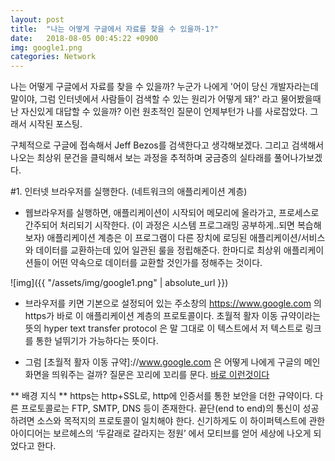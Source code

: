 ```yaml
---
layout: post
title:  "나는 어떻게 구글에서 자료를 찾을 수 있을까-1?"
date:   2018-08-05 00:45:22 +0900
img: google1.png
categories: Network
---
```

나는 어떻게 구글에서 자료를 찾을 수 있을까? 누군가 나에게 '어이 당신 개발자라는데 말이야, 그럼 인터넷에서 사람들이 검색할 수 있는 원리가 어떻게 돼?' 라고 물어봤을때 난 자신있게 대답할 수 있을까? 이런 원초적인 질문이 언제부턴가 나를 사로잡았다. 그래서 시작된 포스팅.

구체적으로 구글에 접속해서 Jeff Bezos를 검색한다고 생각해보겠다. 그리고 검색해서 나오는 최상위 문건을 클릭해서 보는 과정을 추적하며 궁금증의 실타래를 풀어나가보겠다.

#1.	인터넷 브라우저를 실행한다. (네트워크의 애플리케이션 계층)
-	웹브라우저를 실행하면, 애플리케이션이 시작되어 메모리에 올라가고, 프로세스로 간주되어 처리되기 시작한다. (이 과정은 시스템 프로그래밍 공부하게..되면 복습해보자) 애플리케이션 계층은 이 프로그램이 다른 장치에 로딩된 애플리케이션/서비스와 데이터를 교환하는데 있어 일관된 룰을 정립해준다. 한마디로 최상위 애플리케이션들이 어떤 약속으로 데이터를 교환할 것인가를 정해주는 것이다. 
 
 ![img]({{ "/assets/img/google1.png" | absolute_url }})
 
-	브라우저를 키면 기본으로 설정되어 있는 주소창의 https://www.google.com 의 https가 바로 이 애플리케이션 계층의 프로토콜이다. 초월적 활자 이동 규약이라는 뜻의 hyper text transfer protocol 은 말 그대로 이 텍스트에서 저 텍스트로 링크를 통한 널뛰기가 가능하다는 뜻이다. 

-	그럼 [초월적 활자 이동 규약]://www.google.com 은 어떻게 나에게 구글의 메인 화면을 띄워주는 걸까? 질문은 꼬리에 꼬리를 문다. [바로 이런것이다](http://tlonist.github.io/jekyll/update/2018/08/05/how-can-we-search-2.html)


** 배경 지식 **
https는 http+SSL로, http에 인증서를 통한 보안을 더한 규약이다. 다른 프로토콜로는 FTP, SMTP, DNS 등이 존재한다. 끝단(end to end)의 통신이 성공하려면 소스와 목적지의 프로토콜이 일치해야 한다. 신기하게도 이 하이퍼텍스트에 관한 아이디어는 보르헤스의 ‘두갈래로 갈라지는 정원’ 에서 모티브를 얻어 세상에 나오게 되었다고 한다.



[jekyll-docs]: https://jekyllrb.com/docs/home
[jekyll-gh]:   https://github.com/jekyll/jekyll
[jekyll-talk]: https://talk.jekyllrb.com/
